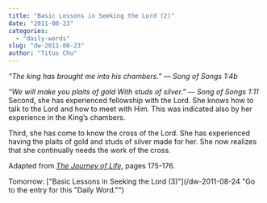 ```yaml
---
title: "Basic Lessons in Seeking the Lord (2)"
date: "2011-08-23"
categories: 
  - "daily-words"
slug: "dw-2011-08-23"
author: "Titus Chu"
---
```


_“The king has brought me into his chambers.” — Song of Songs 1:4b_

_“We will make you plaits of gold With studs of silver.” — Song of Songs 1:11_ Second, she has experienced fellowship with the Lord. She knows how to talk to the Lord and how to meet with Him. This was indicated also by her experience in the King’s chambers.

Third, she has come to know the cross of the Lord. She has experienced having the plaits of gold and studs of silver made for her. She now realizes that she continually needs the work of the cross.

Adapted from _[The Journey of Life,](/book-journey "Go to the listing for this book.")_ pages 175-176.

Tomorrow: ["Basic Lessons in Seeking the Lord (3)"](/dw-2011-08-24 "Go to the entry for this "Daily Word."")
